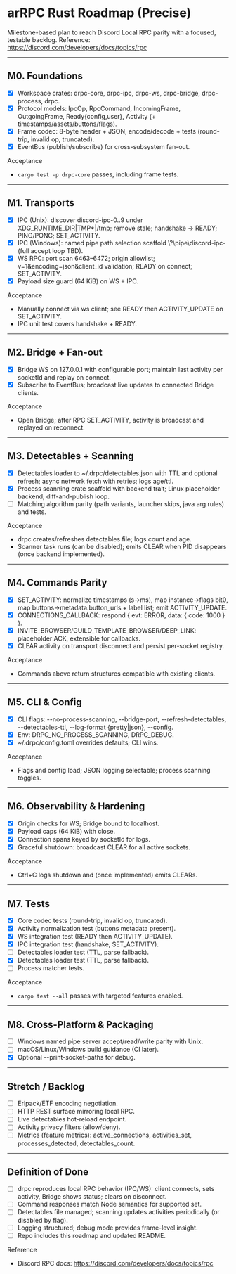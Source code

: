 # arRPC Rust Roadmap (Precise)

Milestone-based plan to reach Discord Local RPC parity with a focused, testable backlog. Reference: <https://discord.com/developers/docs/topics/rpc>

---

## M0. Foundations

- [x] Workspace crates: drpc-core, drpc-ipc, drpc-ws, drpc-bridge, drpc-process, drpc.
- [x] Protocol models: IpcOp, RpcCommand, IncomingFrame, OutgoingFrame, Ready{config,user}, Activity (+ timestamps/assets/buttons/flags).
- [x] Frame codec: 8-byte header + JSON, encode/decode + tests (round-trip, invalid op, truncated).
- [x] EventBus (publish/subscribe) for cross-subsystem fan-out.

Acceptance

- `cargo test -p drpc-core` passes, including frame tests.

---

## M1. Transports

- [x] IPC (Unix): discover discord-ipc-0..9 under XDG_RUNTIME_DIR|TMP\*|/tmp; remove stale; handshake → READY; PING/PONG; SET_ACTIVITY.
- [x] IPC (Windows): named pipe path selection scaffold \\?\\pipe\\discord-ipc-<n> (full accept loop TBD).
- [x] WS RPC: port scan 6463–6472; origin allowlist; v=1&encoding=json&client_id validation; READY on connect; SET_ACTIVITY.
- [x] Payload size guard (64 KiB) on WS + IPC.

Acceptance

- Manually connect via ws client; see READY then ACTIVITY_UPDATE on SET_ACTIVITY.
- IPC unit test covers handshake + READY.

---

## M2. Bridge + Fan-out

- [x] Bridge WS on 127.0.0.1 with configurable port; maintain last activity per socketId and replay on connect.
- [x] Subscribe to EventBus; broadcast live updates to connected Bridge clients.

Acceptance

- Open Bridge; after RPC SET_ACTIVITY, activity is broadcast and replayed on reconnect.

---

## M3. Detectables + Scanning

- [x] Detectables loader to ~/.drpc/detectables.json with TTL and optional refresh; async network fetch with retries; logs age/ttl.
- [x] Process scanning crate scaffold with backend trait; Linux placeholder backend; diff-and-publish loop.
- [ ] Matching algorithm parity (path variants, launcher skips, java arg rules) and tests.

Acceptance

- drpc creates/refreshes detectables file; logs count and age.
- Scanner task runs (can be disabled); emits CLEAR when PID disappears (once backend implemented).

---

## M4. Commands Parity

- [x] SET_ACTIVITY: normalize timestamps (s→ms), map instance→flags bit0, map buttons→metadata.button_urls + label list; emit ACTIVITY_UPDATE.
- [x] CONNECTIONS_CALLBACK: respond { evt: ERROR, data: { code: 1000 } }.
- [x] INVITE_BROWSER/GUILD_TEMPLATE_BROWSER/DEEP_LINK: placeholder ACK, extensible for callbacks.
- [x] CLEAR activity on transport disconnect and persist per-socket registry.

Acceptance

- Commands above return structures compatible with existing clients.

---

## M5. CLI & Config

- [x] CLI flags: --no-process-scanning, --bridge-port, --refresh-detectables, --detectables-ttl, --log-format {pretty|json}, --config.
- [x] Env: DRPC_NO_PROCESS_SCANNING, DRPC_DEBUG.
- [x] ~/.drpc/config.toml overrides defaults; CLI wins.

Acceptance

- Flags and config load; JSON logging selectable; process scanning toggles.

---

## M6. Observability & Hardening

- [x] Origin checks for WS; Bridge bound to localhost.
- [x] Payload caps (64 KiB) with close.
- [x] Connection spans keyed by socketId for logs.
- [x] Graceful shutdown: broadcast CLEAR for all active sockets.

Acceptance

- Ctrl+C logs shutdown and (once implemented) emits CLEARs.

---

## M7. Tests

- [x] Core codec tests (round-trip, invalid op, truncated).
- [x] Activity normalization test (buttons metadata present).
- [x] WS integration test (READY then ACTIVITY_UPDATE).
- [x] IPC integration test (handshake, SET_ACTIVITY).
- [ ] Detectables loader test (TTL, parse fallback).
- [x] Detectables loader test (TTL, parse fallback).
- [ ] Process matcher tests.

Acceptance

- `cargo test --all` passes with targeted features enabled.

---

## M8. Cross-Platform & Packaging

- [ ] Windows named pipe server accept/read/write parity with Unix.
- [ ] macOS/Linux/Windows build guidance (CI later).
- [x] Optional --print-socket-paths for debug.

---

## Stretch / Backlog

- [ ] Erlpack/ETF encoding negotiation.
- [ ] HTTP REST surface mirroring local RPC.
- [ ] Live detectables hot-reload endpoint.
- [ ] Activity privacy filters (allow/deny).
- [ ] Metrics (feature metrics): active_connections, activities_set, processes_detected, detectables_count.

---

## Definition of Done

- [ ] drpc reproduces local RPC behavior (IPC/WS): client connects, sets activity, Bridge shows status; clears on disconnect.
- [ ] Command responses match Node semantics for supported set.
- [ ] Detectables file managed; scanning updates activities periodically (or disabled by flag).
- [ ] Logging structured; debug mode provides frame-level insight.
- [ ] Repo includes this roadmap and updated README.

Reference

- Discord RPC docs: <https://discord.com/developers/docs/topics/rpc>
